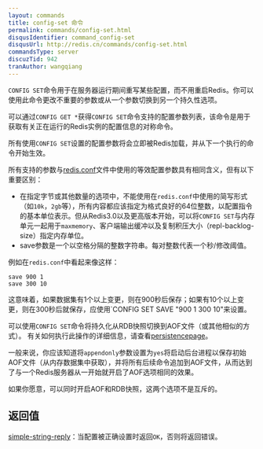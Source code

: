 ```yaml
---
layout: commands
title: config-set 命令
permalink: commands/config-set.html
disqusIdentifier: command_config-set
disqusUrl: http://redis.cn/commands/config-set.html
commandsType: server
discuzTid: 942
tranAuthor: wangqiang
---
```


`CONFIG SET`命令用于在服务器运行期间重写某些配置，而不用重启Redis。你可以使用此命令更改不重要的参数或从一个参数切换到另一个持久性选项。

可以通过`CONFIG GET *`获得`CONFIG SET`命令支持的配置参数列表，该命令是用于获取有关正在运行的Redis实例的配置信息的对称命令。

所有使用`CONFIG SET`设置的配置参数将会立即被Redis加载，并从下一个执行的命令开始生效。

所有支持的参数与[redis.conf][hgcarr22rc]文件中使用的等效配置参数具有相同含义，但有以下重要区别：

[hgcarr22rc]: http://github.com/antirez/redis/raw/2.8/redis.conf

* 在指定字节或其他数量的选项中，不能使用在`redis.conf`中使用的简写形式（如`10k`，`2gb`等），所有内容都应该指定为格式良好的64位整数，以配置指令的基本单位表示。但从Redis3.0以及更高版本开始，可以将`CONFIG SET`与内存单元一起用于`maxmemory`、客户端输出缓冲以及复制积压大小（repl-backlog-size）指定内存单位。
* save参数是一个以空格分隔的整数字符串。每对整数代表一个秒/修改阈值。

例如在`redis.conf`中看起来像这样：

```
save 900 1
save 300 10
```

这意味着，如果数据集有1个以上变更，则在900秒后保存；如果有10个以上变更，则在300秒后就保存，应使用`CONFIG SET SAVE "900 1 300 10"来设置。

可以使用`CONFIG SET`命令将持久化从RDB快照切换到AOF文件（或其他相似的方式）。
有关如何执行此操作的详细信息，请查看[persistencepage][tp]。

[tp]: /topics/persistence

一般来说，你应该知道将`appendonly`参数设置为`yes`将启动后台进程以保存初始AOF文件（从内存数据集中获取），并将所有后续命令追加到AOF文件，从而达到了与一个Redis服务器从一开始就开启了AOF选项相同的效果。

如果你愿意，可以同时开启AOF和RDB快照，这两个选项不是互斥的。

## 返回值

[simple-string-reply](/topics/protocol.html#simple-string-reply)：当配置被正确设置时返回`OK`，否则将返回错误。
